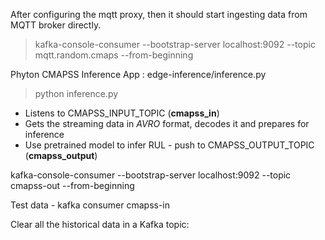 


After configuring the mqtt proxy, then it should start ingesting data from MQTT broker directly.

> kafka-console-consumer --bootstrap-server localhost:9092 --topic mqtt.random.cmaps --from-beginning


Phyton CMAPSS Inference App : edge-inference/inference.py
> python inference.py

- Listens to CMAPSS_INPUT_TOPIC (**cmapss_in**)
- Gets the streaming data in *AVRO* format, decodes it and prepares for inference
- Use pretrained model to infer RUL - push to CMAPSS_OUTPUT_TOPIC (**cmapss_output**)


kafka-console-consumer --bootstrap-server localhost:9092 --topic cmapss-out  --from-beginning

Test data - kafka consumer cmapss-in


Clear all the historical data in a Kafka topic:
